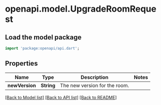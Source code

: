 # openapi.model.UpgradeRoomRequest

## Load the model package
```dart
import 'package:openapi/api.dart';
```

## Properties
Name | Type | Description | Notes
------------ | ------------- | ------------- | -------------
**newVersion** | **String** | The new version for the room. | 

[[Back to Model list]](../README.md#documentation-for-models) [[Back to API list]](../README.md#documentation-for-api-endpoints) [[Back to README]](../README.md)



